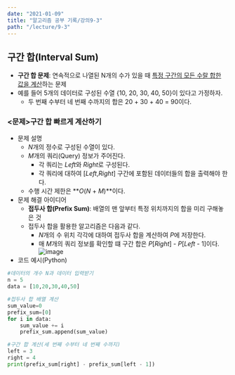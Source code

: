 ```yaml
---
date: "2021-01-09"
title: "알고리즘 공부 기록/강의9-3"
path: "/lecture/9-3"
---
```


## 구간 합(Interval Sum)
- **구간 합 문제**: 연속적으로 나열된 N개의 수가 있을 때 <u>특정 구간의 모든 수랄 합한 값을 계산</u>하는 문제
- 예를 들어 5개의 데이터로 구성된 수열 {10, 20, 30, 40, 50}이 있다고 가정하자.
    - 두 번째 수부터 네 번째 수까지의 합은 20 + 30 + 40 = 90이다.

### <문제>구간 합 빠르게 계산하기
- 문제 설명
    - *N*개의 정수로 구성된 수열이 있다.
    - *M*개의 쿼리(Query) 정보가 주어진다.
        - 각 쿼리는 *Left*와 *Right*로 구성된다.
        - 각 쿼리에 대하여 [*Left*,*Right*] 구간에 포함된 데이터들의 합을 출력해야 한다.
    - 수행 시간 제한은 **_O_(_N_ + _M_)**이다.
- 문제 해결 아이디어
    - **접두사 합(Prefix Sum)**: 배열의 맨 앞부터 특정 위치까지의 합을 미리 구해놓은 것
    - 접두사 합을 활용한 알고리즘은 다음과 같다.
        - *N*개의 수 위치 각각에 대하여 접두사 합을 계산하여 *P*에 저장한다.
        - 매 *M*개의 쿼리 정보를 확인할 떄 구간 합은 *P*[*Right*] - *P*[*Left* - 1]이다.
        ![image](https://user-images.githubusercontent.com/71132893/104084086-96dc1380-5287-11eb-986d-27728ebb6043.png)
- 코드 예시(Python)

```python
#데이터의 개수 N과 데이터 입력받기
n = 5
data = [10,20,30,40,50]

#접두사 합 배열 계산
sum_value=0
prefix_sum=[0]
for i in data:
    sum_value += i
    prefix_sum.append(sum_value)

#구간 합 계산(세 번째 수부터 네 번째 수까지)
left = 3
right = 4
print(prefix_sum[right] - prefix_sum[left - 1])
```